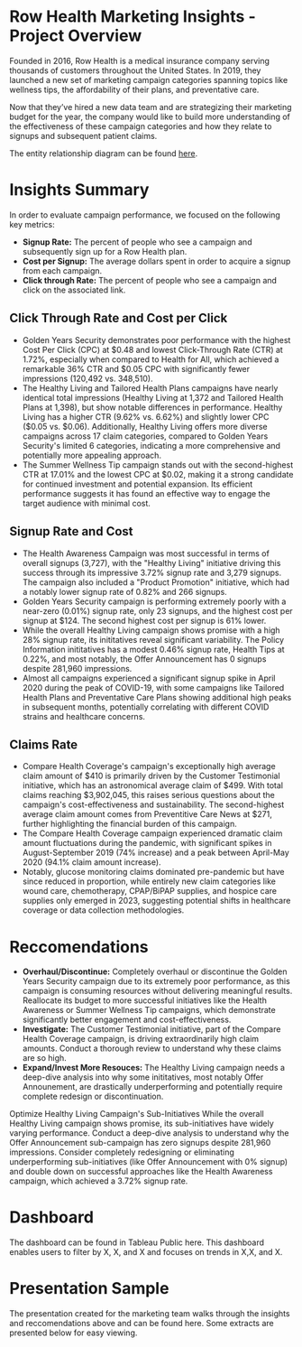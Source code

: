 # Row Health Marketing Insights - Project Overview

Founded in 2016, Row Health is a medical insurance company serving thousands of customers throughout the United States. In 2019, they launched a new set of marketing campaign categories spanning topics like wellness tips, the affordability of their plans, and preventative care. 

Now that they’ve hired a new data team and are strategizing their marketing budget for the year, the company would like to build more understanding of the effectiveness of these campaign categories and how they relate to signups and subsequent patient claims.

The entity relationship diagram can be found [here](https://github.com/madeleinevarda/RowHealth_analysis/blob/main/ERD.png). 

# Insights Summary

In order to evaluate campaign performance, we focused on the following key metrics:

* **Signup Rate:** The percent of people who see a campaign and subsequently sign up for a Row Health plan.
* **Cost per Signup:** The average dollars spent in order to acquire a signup from each campaign.
* **Click through Rate:** The percent of people who see a campaign and click on the associated link.


## Click Through Rate and Cost per Click 

* Golden Years Security demonstrates poor performance with the highest Cost Per Click (CPC) at $0.48 and lowest Click-Through Rate (CTR) at 1.72%, especially when compared to Health for All, which achieved a remarkable 36% CTR and $0.05 CPC with significantly fewer impressions (120,492 vs. 348,510).
* The Healthy Living and Tailored Health Plans campaigns have nearly identical total impressions (Healthy Living at 1,372 and Tailored Health Plans at 1,398), but show notable differences in performance. Healthy Living has a higher CTR (9.62% vs. 6.62%) and slightly lower CPC ($0.05 vs. $0.06). Additionally, Healthy Living offers more diverse campaigns across 17 claim categories, compared to Golden Years Security's limited 6 categories, indicating a more comprehensive and potentially more appealing approach.
* The Summer Wellness Tip campaign stands out with the second-highest CTR at 17.01% and the lowest CPC at $0.02, making it a strong candidate for continued investment and potential expansion. Its efficient performance suggests it has found an effective way to engage the target audience with minimal cost.

## Signup Rate and Cost

* The Health Awareness Campaign was most successful in terms of overall signups (3,727), with the "Healthy Living" initiative driving this success through its impressive 3.72% signup rate and 3,279 signups. The campaign also included a "Product Promotion" initiative, which had a notably lower signup rate of 0.82% and 266 signups.  
* Golden Years Security campaign is performing extremely poorly with a near-zero (0.01%) signup rate, only 23 signups, and the highest cost per signup at $124. The second highest cost per signup is 61% lower.
* While the overall Healthy Living campaign shows promise with a high 28% signup rate, its inititatives reveal significant variability. The Policy Information inititatives has a modest 0.46% signup rate, Health Tips at 0.22%, and most notably, the Offer Announcement has 0 signups despite 281,960 impressions. 
* Almost all campaigns experienced a significant signup spike in April 2020 during the peak of COVID-19, with some campaigns like Tailored Health Plans and Preventative Care Plans showing additional high peaks in subsequent months, potentially correlating with different COVID strains and healthcare concerns.

## Claims Rate 

* Compare Health Coverage's campaign's exceptionally high average claim amount of $410 is primarily driven by the Customer Testimonial initiative, which has an astronomical average claim of $499. With total claims reaching $3,902,045, this raises serious questions about the campaign's cost-effectiveness and sustainability. The second-highest average claim amount comes from Preventitive Care News at $271, further highlighting the financial burden of this campaign.
* The Compare Health Coverage campaign experienced dramatic claim amount fluctuations during the pandemic, with significant spikes in August-September 2019 (74% increase) and a peak between April-May 2020 (94.1% claim amount increase).
* Notably, glucose monitoring claims dominated pre-pandemic but have since reduced in proportion, while entirely new claim categories like wound care, chemotherapy, CPAP/BiPAP supplies, and hospice care supplies only emerged in 2023, suggesting potential shifts in healthcare coverage or data collection methodologies.

# Reccomendations 

* **Overhaul/Discontinue:** Completely overhaul or discontinue the Golden Years Security campaign due to its extremely poor performance, as this campaign is consuming resources without delivering meaningful results. Reallocate its budget to more successful initiatives like the Health Awareness or Summer Wellness Tip campaigns, which demonstrate significantly better engagement and cost-effectiveness.
* **Investigate:** The Customer Testimonial initiative, part of the Compare Health Coverage campaign, is driving extraordinarily high claim amounts. Conduct a thorough review to understand why these claims are so high.
* **Expand/Invest More Resouces:**  The Healthy Living campaign needs a deep-dive analysis into why some inititatives, most notably Offer Announement, are drastically underperforming and potentially require complete redesign or discontinuation.


  
Optimize Healthy Living Campaign's Sub-Initiatives While the overall Healthy Living campaign shows promise, its sub-initiatives have widely varying performance. Conduct a deep-dive analysis to understand why the Offer Announcement sub-campaign has zero signups despite 281,960 impressions. Consider completely redesigning or eliminating underperforming sub-initiatives (like Offer Announcement with 0% signup) and double down on successful approaches like the Health Awareness campaign, which achieved a 3.72% signup rate.






# Dashboard

The dashboard can be found in Tableau Public here. This dashboard enables users to filter by X, X, and X and focuses on trends in X,X, and X. 

# Presentation Sample

The presentation created for the marketing team walks through the insights and reccomendations above and can be found here. Some extracts are presented below for easy viewing. 
